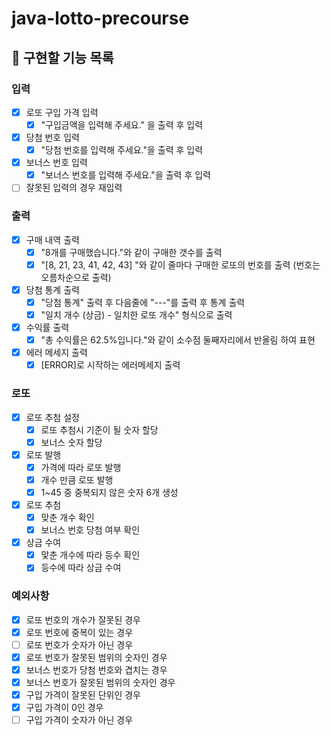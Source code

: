 # java-lotto-precourse

## 🎯 구현할 기능 목록

### 입력

- [X] 로또 구입 가격 입력
    - [X] "구입금액을 입력해 주세요." 을 출력 후 입력
- [X] 당첨 번호 입력
    - [X] "당첨 번호를 입력해 주세요."을 출력 후 입력
- [X] 보너스 번호 입력
    - [X] "보너스 번호를 입력해 주세요."을 출력 후 입력
- [ ] 잘못된 입력의 경우 재입력

### 출력

- [X] 구매 내역 출력
    - [X] "8개를 구매했습니다."와 같이 구매한 갯수를 출력
    - [X] "[8, 21, 23, 41, 42, 43] "와 같이 줄마다 구매한 로또의 번호를 출력 (번호는 오름차순으로 출력)
- [X] 당첨 통계 출력
    - [X] "당첨 통계" 출력 후 다음줄에 "---"를 출력 후 통계 출력
    - [X] "일치 개수 (상금) - 일치한 로또 개수" 형식으로 출력
- [X] 수익률 출력
    - [X] "총 수익률은 62.5%입니다."와 같이 소수점 둘째자리에서 반올림 하여 표현
- [X] 에러 메세지 출력
    - [X] [ERROR]로 시작하는 에러메세지 출력

### 로또

- [X] 로또 추첨 설정
    - [X] 로또 추첨시 기준이 될 숫자 할당
    - [X] 보너스 숫자 할당
- [X] 로또 발행
    - [X] 가격에 따라 로또 발행
    - [X] 개수 만큼 로또 발행
    - [X] 1~45 중 중복되지 않은 숫자 6개 생성
- [X] 로또 추첨
    - [X] 맞춘 개수 확인
    - [X] 보너스 번호 당첨 여부 확인
- [X] 상금 수여
    - [X] 맟춘 개수에 따라 등수 확인
    - [X] 등수에 따라 상금 수여

### 예외사항

- [X] 로또 번호의 개수가 잘못된 경우
- [X] 로또 번호에 중복이 있는 경우
- [ ] 로또 번호가 숫자가 아닌 경우
- [X] 로또 번호가 잘못된 범위의 숫자인 경우
- [X] 보너스 번호가 당첨 번호와 겹치는 경우
- [X] 보너스 번호가 잘못된 범위의 숫자인 경우
- [X] 구입 가격이 잘못된 단위인 경우
- [X] 구입 가격이 0인 경우
- [ ] 구입 가격이 숫자가 아닌 경우